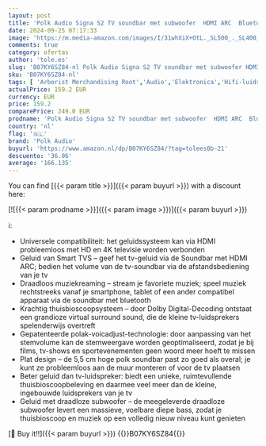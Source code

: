 ```yaml
---
layout: post
title: 'Polk Audio Signa S2 TV soundbar met subwoofer  HDMI ARC  Bluetooth  Dolby Digital  AUX  optische ingang'
date: 2024-09-25 07:17:33
image: 'https://m.media-amazon.com/images/I/31whXiX+OtL._SL500_._SL400_.jpg'
comments: true
category: ofertas
author: 'tole.es'
slug: 'B07KY6SZ84-nl Polk Audio Signa S2 TV soundbar met subwoofer HDMI ARC...'
sku: 'B07KY6SZ84-nl'
tags: [ 'Arborist Merchandising Root','Audio','Elektronica','Hifi-luidsprekers','Producten voor audio & home cinema','Self Service','Soundbar luidsprekers','Special Features Stores','be0c145d-645e-47ab-b638-53e8112e3d67_0','be0c145d-645e-47ab-b638-53e8112e3d67_8201','polk audio','🇳🇱', ]
actualPrice: 159.2 EUR
currency: EUR
price: 159.2
comparePrice: 249.0 EUR
prodname: 'Polk Audio Signa S2 TV soundbar met subwoofer  HDMI ARC  Bluetooth  Dolby Digital  AUX  optische ingang'
country: 'nl'
flag: '🇳🇱'
brand: 'Polk Audio'
buyurl: 'https://www.amazon.nl/dp/B07KY6SZ84/?tag=tolees0b-21'
descuento: '36.06'
average: '166.135'
---
```


You can find [{{< param title >}}]({{< param buyurl >}}) with a discount here:

[![{{< param prodname >}}]({{< param image >}})]({{< param buyurl >}})

ℹ️:

- Universele compatibiliteit: het geluidssysteem kan via HDMI probleemloos met HD en 4K televisie worden verbonden
- Geluid van Smart TVS – geef het tv-geluid via de Soundbar met HDMI ARC; bedien het volume van de tv-soundbar via de afstandsbediening van je tv
- Draadloos muziekreaming – stream je favoriete muziek; speel muziek rechtstreeks vanaf je smartphone, tablet of een ander compatibel apparaat via de soundbar met bluetooth
- Krachtig thuisbioscoopsysteem – door Dolby Digital-Decoding ontstaat een grandioze virtual surround sound, die de kleine tv-luidsprekers spelenderwijs overtreft
- Gepatenteerde polak-voicadjust-technologie: door aanpassing van het stemvolume kan de stemweergave worden geoptimaliseerd, zodat je bij films, tv-shows en sportevenementen geen woord meer hoeft te missen
- Plat design – de 5,5 cm hoge polk soundbar past zo goed als overal; je kunt ze probleemloos aan de muur monteren of voor de tv plaatsen
- Beter geluid dan tv-luidspreker: biedt een unieke, ruimtevullende thuisbioscoopbeleving en daarmee veel meer dan de kleine, ingebouwde luidsprekers van je tv
- Geluid met draadloze subwoofer – de meegeleverde draadloze subwoofer levert een massieve, voelbare diepe bass, zodat je thuisbioscoop en muziek op een volledig nieuw niveau kunt genieten

[🛒 Buy it!!]({{< param buyurl >}})
{{<world>}}B07KY6SZ84{{</world>}}
